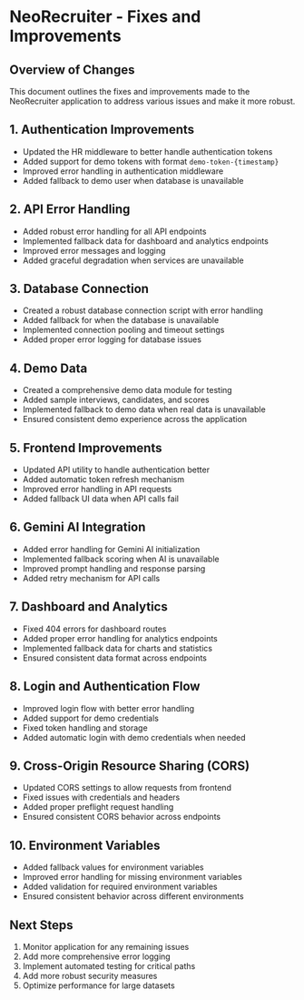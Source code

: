 # NeoRecruiter - Fixes and Improvements

## Overview of Changes

This document outlines the fixes and improvements made to the NeoRecruiter application to address various issues and make it more robust.

## 1. Authentication Improvements

- Updated the HR middleware to better handle authentication tokens
- Added support for demo tokens with format `demo-token-{timestamp}`
- Improved error handling in authentication middleware
- Added fallback to demo user when database is unavailable

## 2. API Error Handling

- Added robust error handling for all API endpoints
- Implemented fallback data for dashboard and analytics endpoints
- Improved error messages and logging
- Added graceful degradation when services are unavailable

## 3. Database Connection

- Created a robust database connection script with error handling
- Added fallback for when the database is unavailable
- Implemented connection pooling and timeout settings
- Added proper error logging for database issues

## 4. Demo Data

- Created a comprehensive demo data module for testing
- Added sample interviews, candidates, and scores
- Implemented fallback to demo data when real data is unavailable
- Ensured consistent demo experience across the application

## 5. Frontend Improvements

- Updated API utility to handle authentication better
- Added automatic token refresh mechanism
- Improved error handling in API requests
- Added fallback UI data when API calls fail

## 6. Gemini AI Integration

- Added error handling for Gemini AI initialization
- Implemented fallback scoring when AI is unavailable
- Improved prompt handling and response parsing
- Added retry mechanism for API calls

## 7. Dashboard and Analytics

- Fixed 404 errors for dashboard routes
- Added proper error handling for analytics endpoints
- Implemented fallback data for charts and statistics
- Ensured consistent data format across endpoints

## 8. Login and Authentication Flow

- Improved login flow with better error handling
- Added support for demo credentials
- Fixed token handling and storage
- Added automatic login with demo credentials when needed

## 9. Cross-Origin Resource Sharing (CORS)

- Updated CORS settings to allow requests from frontend
- Fixed issues with credentials and headers
- Added proper preflight request handling
- Ensured consistent CORS behavior across endpoints

## 10. Environment Variables

- Added fallback values for environment variables
- Improved error handling for missing environment variables
- Added validation for required environment variables
- Ensured consistent behavior across different environments

## Next Steps

1. Monitor application for any remaining issues
2. Add more comprehensive error logging
3. Implement automated testing for critical paths
4. Add more robust security measures
5. Optimize performance for large datasets